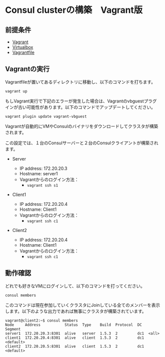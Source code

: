 # Consul clusterの構築　Vagrant版

## 前提条件

* [Vagrant](https://www.vagrantup.com/downloads.html)
* [Virtualbox](https://www.virtualbox.org/wiki/Downloads)
* [Vagrantfile](Vagrantfile)

## Vagrantの実行

Vagrantfileが置いてあるディレクトリに移動し、以下のコマンドを打ちます。
```shell
vagrant up
```

もしVagrant実行で下記のエラーが発生した場合は、Vagrantのvbguestプラグインが古い可能性があります。以下のコマンドでアップデートしてください。

```shell
vagrant plugin update vagrant-vbguest
```

Vagrantが自動的にVMやConsulのバイナリをダウンロードしてクラスタが構築されます。

この設定では、１台のConsulサーバーと２台のConsulクライアントが構築されます。

* Server
  - IP address: 172.20.20.3
  - Hostname: server1
  - Vagrantからのログイン方法：
    - `vagrant ssh s1`

* Client1
  - IP address: 172.20.20.4
  - Hostname: Client1
  - Vagrantからのログイン方法：
    - `vagrant ssh c1`

* Client2
  - IP address: 172.20.20.4
  - Hostname: Client1
  - Vagrantからのログイン方法：
    - `vagrant ssh c1`

## 動作確認

どれでも好きなVMにログインして、以下のコマンドを打ってください。

```shell
consul members
```

このコマンドは現在参加していくクラスタにJoinしている全てのメンバーを表示します。以下のような出力であれば無事にクラスタが構築されています。

```console
vagrant@client2:~$ consul members
Node     Address           Status  Type    Build  Protocol  DC   Segment
server1  172.20.20.3:8301  alive   server  1.5.3  2         dc1  <all>
client1  172.20.20.4:8301  alive   client  1.5.3  2         dc1  <default>
client2  172.20.20.5:8301  alive   client  1.5.3  2         dc1  <default>
```

